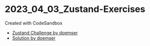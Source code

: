 # 2023_04_03_Zustand-Exercises
Created with CodeSandbox

- [Zustand Challenge by doemser](https://codesandbox.io/s/zustand-exercises-c5krvu)
- [Solution by doemser](https://codesandbox.io/s/zustand-solution-kp6up6?file=/src/Exercises/ExerciseFour/index.jsx)

